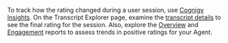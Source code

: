 To track how the rating changed during a user session,
use [Cognigy Insights](https://docs.cognigy.com/insights/overview/).
On the Transcript Explorer page,
examine the [transcript details](https://docs.cognigy.com/insights/explorers/transcript/#session-transcript-details)
to see the final rating for the session.
Also, explore the [Overview](https://docs.cognigy.com/insights/reports/overview/) and [Engagement](https://docs.cognigy.com/insights/reports/engagement/) reports to assess trends in positive ratings for your Agent.